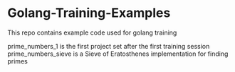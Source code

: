 # Golang-Training-Examples
This repo contains example code used for golang training

prime_numbers_1 is the first project set after the first training session
prime_numbers_sieve is a Sieve of Eratosthenes implementation for finding primes